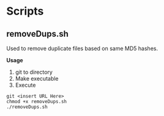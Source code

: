Scripts
=======

removeDups.sh
------
Used to remove duplicate files based on same MD5 hashes.

__Usage__

1. git to directory
2. Make executable
3. Execute
```
git <insert URL Here>
chmod +x removeDups.sh
./removeDups.sh
```

